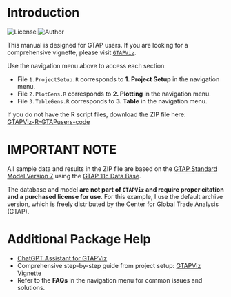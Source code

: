 # Introduction
![License](https://img.shields.io/github/license/Bodysbobb/GTAPViz-R-GTAPuser)
![Author](https://img.shields.io/badge/author-Bodysbobb-blue)

This manual is designed for GTAP users. If you are looking for a comprehensive vignette, please visit [`GTAPViz`](https://bodysbobb.github.io/GTAPViz/).

Use the navigation menu above to access each section:

- File `1.ProjectSetup.R` corresponds to **1. Project Setup** in the navigation menu.
- File `2.PlotGens.R` corresponds to **2. Plotting** in the navigation menu.
- File `3.TableGens.R` corresponds to **3. Table** in the navigation menu.

If you do not have the R script files, download the ZIP file here:  
[GTAPViz-R-GTAPusers-code](https://github.com/Bodysbobb/GTAPViz-R-GTAPuser/blob/main/GTAPViz-GTAPusers.zip)

# IMPORTANT NOTE

All sample data and results in the ZIP file are based on the [GTAP Standard Model Version 7](https://www.gtap.agecon.purdue.edu/models/current.asp/) using the [GTAP 11c Data Base](https://www.gtap.agecon.purdue.edu/databases/default.asp/).

The database and model **are not part of `GTAPViz` and require proper citation and a purchased license for use**. For this example, I use the default archive version, which is freely distributed by the Center for Global Trade Analysis (GTAP).

# Additional Package Help

- [ChatGPT Assistant for GTAPViz](https://chatgpt.com/g/g-67f87a78396c81919aa2a0676c40e8b3-gtapviz-r/)
- Comprehensive step-by-step guide from project setup: [GTAPViz Vignette](file:///D:/GitHub/GTAPViz/docs/index.html)
- Refer to the **FAQs** in the navigation menu for common issues and solutions.
